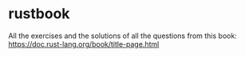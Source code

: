 # rustbook
All the exercises and the solutions of all the questions from this book: https://doc.rust-lang.org/book/title-page.html
